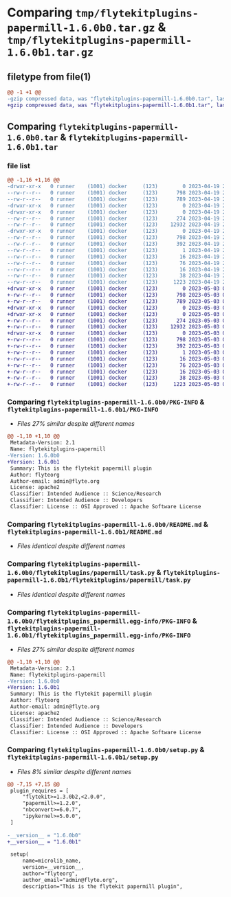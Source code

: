 # Comparing `tmp/flytekitplugins-papermill-1.6.0b0.tar.gz` & `tmp/flytekitplugins-papermill-1.6.0b1.tar.gz`

## filetype from file(1)

```diff
@@ -1 +1 @@
-gzip compressed data, was "flytekitplugins-papermill-1.6.0b0.tar", last modified: Wed Apr 19 20:54:34 2023, max compression
+gzip compressed data, was "flytekitplugins-papermill-1.6.0b1.tar", last modified: Wed May  3 04:48:11 2023, max compression
```

## Comparing `flytekitplugins-papermill-1.6.0b0.tar` & `flytekitplugins-papermill-1.6.0b1.tar`

### file list

```diff
@@ -1,16 +1,16 @@
-drwxr-xr-x   0 runner    (1001) docker     (123)        0 2023-04-19 20:54:34.055140 flytekitplugins-papermill-1.6.0b0/
--rw-r--r--   0 runner    (1001) docker     (123)      798 2023-04-19 20:54:34.051140 flytekitplugins-papermill-1.6.0b0/PKG-INFO
--rw-r--r--   0 runner    (1001) docker     (123)      789 2023-04-19 20:54:06.000000 flytekitplugins-papermill-1.6.0b0/README.md
-drwxr-xr-x   0 runner    (1001) docker     (123)        0 2023-04-19 20:54:34.051140 flytekitplugins-papermill-1.6.0b0/flytekitplugins/
-drwxr-xr-x   0 runner    (1001) docker     (123)        0 2023-04-19 20:54:34.051140 flytekitplugins-papermill-1.6.0b0/flytekitplugins/papermill/
--rw-r--r--   0 runner    (1001) docker     (123)      274 2023-04-19 20:54:06.000000 flytekitplugins-papermill-1.6.0b0/flytekitplugins/papermill/__init__.py
--rw-r--r--   0 runner    (1001) docker     (123)    12932 2023-04-19 20:54:06.000000 flytekitplugins-papermill-1.6.0b0/flytekitplugins/papermill/task.py
-drwxr-xr-x   0 runner    (1001) docker     (123)        0 2023-04-19 20:54:34.051140 flytekitplugins-papermill-1.6.0b0/flytekitplugins_papermill.egg-info/
--rw-r--r--   0 runner    (1001) docker     (123)      798 2023-04-19 20:54:34.000000 flytekitplugins-papermill-1.6.0b0/flytekitplugins_papermill.egg-info/PKG-INFO
--rw-r--r--   0 runner    (1001) docker     (123)      392 2023-04-19 20:54:34.000000 flytekitplugins-papermill-1.6.0b0/flytekitplugins_papermill.egg-info/SOURCES.txt
--rw-r--r--   0 runner    (1001) docker     (123)        1 2023-04-19 20:54:34.000000 flytekitplugins-papermill-1.6.0b0/flytekitplugins_papermill.egg-info/dependency_links.txt
--rw-r--r--   0 runner    (1001) docker     (123)       16 2023-04-19 20:54:34.000000 flytekitplugins-papermill-1.6.0b0/flytekitplugins_papermill.egg-info/namespace_packages.txt
--rw-r--r--   0 runner    (1001) docker     (123)       76 2023-04-19 20:54:34.000000 flytekitplugins-papermill-1.6.0b0/flytekitplugins_papermill.egg-info/requires.txt
--rw-r--r--   0 runner    (1001) docker     (123)       16 2023-04-19 20:54:34.000000 flytekitplugins-papermill-1.6.0b0/flytekitplugins_papermill.egg-info/top_level.txt
--rw-r--r--   0 runner    (1001) docker     (123)       38 2023-04-19 20:54:34.055140 flytekitplugins-papermill-1.6.0b0/setup.cfg
--rw-r--r--   0 runner    (1001) docker     (123)     1223 2023-04-19 20:54:25.000000 flytekitplugins-papermill-1.6.0b0/setup.py
+drwxr-xr-x   0 runner    (1001) docker     (123)        0 2023-05-03 04:48:11.568319 flytekitplugins-papermill-1.6.0b1/
+-rw-r--r--   0 runner    (1001) docker     (123)      798 2023-05-03 04:48:11.568319 flytekitplugins-papermill-1.6.0b1/PKG-INFO
+-rw-r--r--   0 runner    (1001) docker     (123)      789 2023-05-03 04:47:44.000000 flytekitplugins-papermill-1.6.0b1/README.md
+drwxr-xr-x   0 runner    (1001) docker     (123)        0 2023-05-03 04:48:11.564319 flytekitplugins-papermill-1.6.0b1/flytekitplugins/
+drwxr-xr-x   0 runner    (1001) docker     (123)        0 2023-05-03 04:48:11.564319 flytekitplugins-papermill-1.6.0b1/flytekitplugins/papermill/
+-rw-r--r--   0 runner    (1001) docker     (123)      274 2023-05-03 04:47:44.000000 flytekitplugins-papermill-1.6.0b1/flytekitplugins/papermill/__init__.py
+-rw-r--r--   0 runner    (1001) docker     (123)    12932 2023-05-03 04:47:44.000000 flytekitplugins-papermill-1.6.0b1/flytekitplugins/papermill/task.py
+drwxr-xr-x   0 runner    (1001) docker     (123)        0 2023-05-03 04:48:11.564319 flytekitplugins-papermill-1.6.0b1/flytekitplugins_papermill.egg-info/
+-rw-r--r--   0 runner    (1001) docker     (123)      798 2023-05-03 04:48:11.000000 flytekitplugins-papermill-1.6.0b1/flytekitplugins_papermill.egg-info/PKG-INFO
+-rw-r--r--   0 runner    (1001) docker     (123)      392 2023-05-03 04:48:11.000000 flytekitplugins-papermill-1.6.0b1/flytekitplugins_papermill.egg-info/SOURCES.txt
+-rw-r--r--   0 runner    (1001) docker     (123)        1 2023-05-03 04:48:11.000000 flytekitplugins-papermill-1.6.0b1/flytekitplugins_papermill.egg-info/dependency_links.txt
+-rw-r--r--   0 runner    (1001) docker     (123)       16 2023-05-03 04:48:11.000000 flytekitplugins-papermill-1.6.0b1/flytekitplugins_papermill.egg-info/namespace_packages.txt
+-rw-r--r--   0 runner    (1001) docker     (123)       76 2023-05-03 04:48:11.000000 flytekitplugins-papermill-1.6.0b1/flytekitplugins_papermill.egg-info/requires.txt
+-rw-r--r--   0 runner    (1001) docker     (123)       16 2023-05-03 04:48:11.000000 flytekitplugins-papermill-1.6.0b1/flytekitplugins_papermill.egg-info/top_level.txt
+-rw-r--r--   0 runner    (1001) docker     (123)       38 2023-05-03 04:48:11.568319 flytekitplugins-papermill-1.6.0b1/setup.cfg
+-rw-r--r--   0 runner    (1001) docker     (123)     1223 2023-05-03 04:48:03.000000 flytekitplugins-papermill-1.6.0b1/setup.py
```

### Comparing `flytekitplugins-papermill-1.6.0b0/PKG-INFO` & `flytekitplugins-papermill-1.6.0b1/PKG-INFO`

 * *Files 27% similar despite different names*

```diff
@@ -1,10 +1,10 @@
 Metadata-Version: 2.1
 Name: flytekitplugins-papermill
-Version: 1.6.0b0
+Version: 1.6.0b1
 Summary: This is the flytekit papermill plugin
 Author: flyteorg
 Author-email: admin@flyte.org
 License: apache2
 Classifier: Intended Audience :: Science/Research
 Classifier: Intended Audience :: Developers
 Classifier: License :: OSI Approved :: Apache Software License
```

### Comparing `flytekitplugins-papermill-1.6.0b0/README.md` & `flytekitplugins-papermill-1.6.0b1/README.md`

 * *Files identical despite different names*

### Comparing `flytekitplugins-papermill-1.6.0b0/flytekitplugins/papermill/task.py` & `flytekitplugins-papermill-1.6.0b1/flytekitplugins/papermill/task.py`

 * *Files identical despite different names*

### Comparing `flytekitplugins-papermill-1.6.0b0/flytekitplugins_papermill.egg-info/PKG-INFO` & `flytekitplugins-papermill-1.6.0b1/flytekitplugins_papermill.egg-info/PKG-INFO`

 * *Files 27% similar despite different names*

```diff
@@ -1,10 +1,10 @@
 Metadata-Version: 2.1
 Name: flytekitplugins-papermill
-Version: 1.6.0b0
+Version: 1.6.0b1
 Summary: This is the flytekit papermill plugin
 Author: flyteorg
 Author-email: admin@flyte.org
 License: apache2
 Classifier: Intended Audience :: Science/Research
 Classifier: Intended Audience :: Developers
 Classifier: License :: OSI Approved :: Apache Software License
```

### Comparing `flytekitplugins-papermill-1.6.0b0/setup.py` & `flytekitplugins-papermill-1.6.0b1/setup.py`

 * *Files 8% similar despite different names*

```diff
@@ -7,15 +7,15 @@
 plugin_requires = [
     "flytekit>=1.3.0b2,<2.0.0",
     "papermill>=1.2.0",
     "nbconvert>=6.0.7",
     "ipykernel>=5.0.0",
 ]
 
-__version__ = "1.6.0b0"
+__version__ = "1.6.0b1"
 
 setup(
     name=microlib_name,
     version=__version__,
     author="flyteorg",
     author_email="admin@flyte.org",
     description="This is the flytekit papermill plugin",
```


